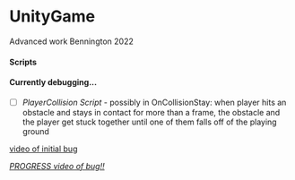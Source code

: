 # UnityGame
Advanced work Bennington 2022


#### Scripts



#### Currently debugging... 

- [ ] *PlayerCollision Script* - possibly in OnCollisionStay: when player hits an obstacle and stays in contact for more than a frame, the obstacle and the player get stuck together until one of them falls off of the playing ground 

[video of initial bug](https://drive.google.com/file/d/1ZmKTVZOmkKcH46sZOwlaJa-lCvVBX-wI/view?usp=sharing)

[*PROGRESS video of bug!!*](https://youtu.be/nihNty_lZJU) 
